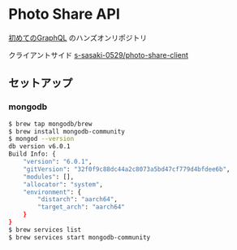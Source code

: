# Photo Share API

[初めてのGraphQL](https://www.oreilly.co.jp/books/9784873118932/) のハンズオンリポジトリ

クライアントサイド
[s-sasaki-0529/photo-share-client](https://github.com/s-sasaki-0529/photo-share-client)

## セットアップ

### mongodb

```bash
$ brew tap mongodb/brew
$ brew install mongodb-community
$ mongod --version
db version v6.0.1
Build Info: {
    "version": "6.0.1",
    "gitVersion": "32f0f9c88dc44a2c8073a5bd47cf779d4bfdee6b",
    "modules": [],
    "allocator": "system",
    "environment": {
        "distarch": "aarch64",
        "target_arch": "aarch64"
    }
}
$ brew services list
$ brew services start mongodb-community
```
